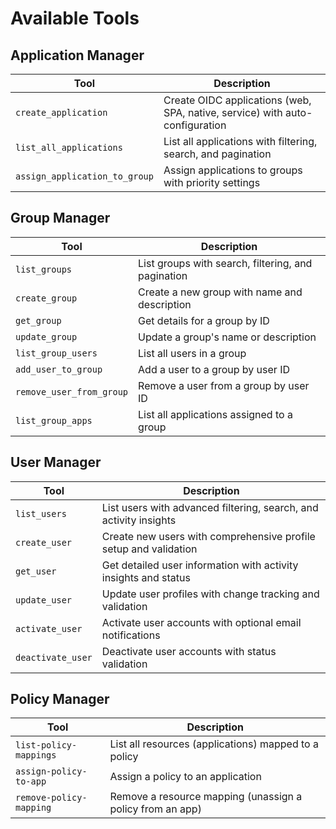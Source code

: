 # Available Tools

## Application Manager
| Tool | Description |
|------|-------------|
| `create_application` | Create OIDC applications (web, SPA, native, service) with auto-configuration |
| `list_all_applications` | List all applications with filtering, search, and pagination |
| `assign_application_to_group` | Assign applications to groups with priority settings |

## Group Manager
| Tool | Description |
|------|-------------|
| `list_groups` | List groups with search, filtering, and pagination |
| `create_group` | Create a new group with name and description |
| `get_group` | Get details for a group by ID |
| `update_group` | Update a group's name or description |
| `list_group_users` | List all users in a group |
| `add_user_to_group` | Add a user to a group by user ID |
| `remove_user_from_group` | Remove a user from a group by user ID |
| `list_group_apps` | List all applications assigned to a group |

## User Manager
| Tool | Description |
|------|-------------|
| `list_users` | List users with advanced filtering, search, and activity insights |
| `create_user` | Create new users with comprehensive profile setup and validation |
| `get_user` | Get detailed user information with activity insights and status |
| `update_user` | Update user profiles with change tracking and validation |
| `activate_user` | Activate user accounts with optional email notifications |
| `deactivate_user` | Deactivate user accounts with status validation | 

## Policy Manager
| Tool | Description |
|------|-------------|
| `list-policy-mappings` | List all resources (applications) mapped to a policy |
| `assign-policy-to-app` | Assign a policy to an application |
| `remove-policy-mapping` | Remove a resource mapping (unassign a policy from an app) | 
